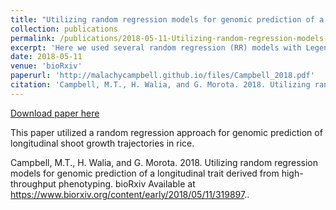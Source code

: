 ```yaml
---
title: "Utilizing random regression models for genomic prediction of a longitudinal trait derived from high-throughput phenotyping"
collection: publications
permalink: /publications/2018-05-11-Utilizing-random-regression-models-for-genomic-prediction-of-a-longitudinal-trait-derived-from-high-throughput-phenotyping
excerpt: 'Here we used several random regression (RR) models with Legendre polynomials for genomic prediction of shoot growth trajectories in rice (Oryza sativa).'
date: 2018-05-11
venue: 'bioRxiv'
paperurl: 'http://malachycampbell.github.io/files/Campbell_2018.pdf'
citation: 'Campbell, M.T., H. Walia, and G. Morota. 2018. Utilizing random regression models for genomic prediction of a longitudinal trait derived from high-throughput phenotyping. bioRxiv Available at https://www.biorxiv.org/content/early/2018/05/11/319897.'
---
```


<a href='http://malachycampbell.github.io/files/Campbell_2018.pdf'>Download paper here</a>

This paper utilized a random regression approach for genomic prediction of longitudinal shoot growth trajectories in rice.

Campbell, M.T., H. Walia, and G. Morota. 2018. Utilizing random regression models for genomic prediction of a longitudinal trait derived from high-throughput phenotyping. bioRxiv Available at https://www.biorxiv.org/content/early/2018/05/11/319897..
